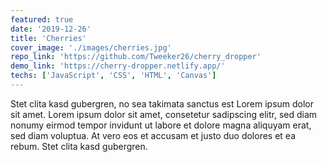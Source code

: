 ```yaml
---
featured: true
date: '2019-12-26'
title: 'Cherries'
cover_image: './images/cherries.jpg'
repo_link: 'https://github.com/Tweeker26/cherry_dropper'
demo_link: 'https://cherry-dropper.netlify.app/'
techs: ['JavaScript', 'CSS', 'HTML', 'Canvas']
---
```


Stet clita kasd gubergren, no sea takimata sanctus est Lorem ipsum dolor sit amet. Lorem ipsum dolor sit amet, consetetur sadipscing elitr, sed diam nonumy eirmod tempor invidunt ut labore et dolore magna aliquyam erat, sed diam voluptua. At vero eos et accusam et justo duo dolores et ea rebum. Stet clita kasd gubergren.
